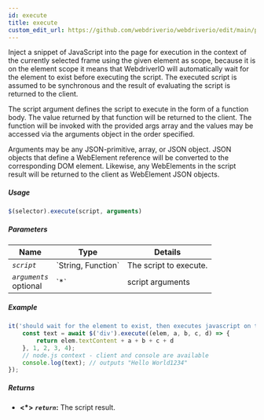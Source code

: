 ```yaml
---
id: execute
title: execute
custom_edit_url: https://github.com/webdriverio/webdriverio/edit/main/packages/webdriverio/src/commands/element/execute.ts
---
```


Inject a snippet of JavaScript into the page for execution in the context of the currently selected
frame using the given element as scope, because it is on the element scope it means that WebdriverIO will
automatically wait for the element to exist before executing the script.
The executed script is assumed to be synchronous and the result of evaluating the script is returned to
the client.

The script argument defines the script to execute in the form of a function body. The value returned by
that function will be returned to the client. The function will be invoked with the provided args array
and the values may be accessed via the arguments object in the order specified.

Arguments may be any JSON-primitive, array, or JSON object. JSON objects that define a WebElement
reference will be converted to the corresponding DOM element. Likewise, any WebElements in the script
result will be returned to the client as WebElement JSON objects.

##### Usage

```js
$(selector).execute(script, arguments)
```

##### Parameters

<table>
  <thead>
    <tr>
      <th>Name</th><th>Type</th><th>Details</th>
    </tr>
  </thead>
  <tbody>
    <tr>
      <td><code><var>script</var></code></td>
      <td>`String, Function`</td>
      <td>The script to execute.</td>
    </tr>
    <tr>
      <td><code><var>arguments</var></code><br /><span className="label labelWarning">optional</span></td>
      <td>`*`</td>
      <td>script arguments</td>
    </tr>
  </tbody>
</table>

##### Example

```js title="execute.js"
it('should wait for the element to exist, then executes javascript on the page with the element as first argument', async () => {
    const text = await $('div').execute((elem, a, b, c, d) => {
        return elem.textContent + a + b + c + d
    }, 1, 2, 3, 4);
    // node.js context - client and console are available
    console.log(text); // outputs "Hello World1234"
});
```

##### Returns

- **&lt;*&gt;**
            **<code><var>return</var></code>:**              The script result.    

